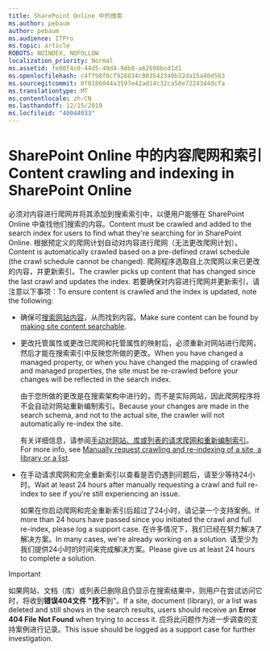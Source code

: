 ```yaml
---
title: SharePoint Online 中的搜索
ms.author: pebaum
author: pebaum
ms.audience: ITPro
ms.topic: article
ROBOTS: NOINDEX, NOFOLLOW
localization_priority: Normal
ms.assetid: fe00f4c0-44d5-49d4-9db0-a62698bcd1d1
ms.openlocfilehash: c4ff98f0cf928834c803542340b32da15a40d583
ms.sourcegitcommit: 0f0186044a3597e42ad14c32ca58e7224344dcfa
ms.translationtype: MT
ms.contentlocale: zh-CN
ms.lasthandoff: 12/15/2019
ms.locfileid: "40044033"
---
```

# <a name="content-crawling-and-indexing-in-sharepoint-online"></a><span data-ttu-id="5a2bf-102">SharePoint Online 中的内容爬网和索引</span><span class="sxs-lookup"><span data-stu-id="5a2bf-102">Content crawling and indexing in SharePoint Online</span></span>

<span data-ttu-id="5a2bf-103">必须对内容进行爬网并将其添加到搜索索引中，以便用户能够在 SharePoint Online 中查找他们搜索的内容。</span><span class="sxs-lookup"><span data-stu-id="5a2bf-103">Content must be crawled and added to the search index for users to find what they're searching for in SharePoint Online.</span></span> <span data-ttu-id="5a2bf-104">根据预定义的爬网计划自动对内容进行爬网（无法更改爬网计划）。</span><span class="sxs-lookup"><span data-stu-id="5a2bf-104">Content is automatically crawled based on a pre-defined crawl schedule (the crawl schedule cannot be changed).</span></span> <span data-ttu-id="5a2bf-105">爬网程序选取自上次爬网以来已更改的内容，并更新索引。</span><span class="sxs-lookup"><span data-stu-id="5a2bf-105">The crawler picks up content that has changed since the last crawl and updates the index.</span></span> <span data-ttu-id="5a2bf-106">若要确保对内容进行爬网并更新索引，请注意以下事项：</span><span class="sxs-lookup"><span data-stu-id="5a2bf-106">To ensure content is crawled and the index is updated, note the following:</span></span>

- <span data-ttu-id="5a2bf-107">确保可[搜索网站内容](https://docs.microsoft.com/sharepoint/make-site-content-searchable)，从而找到内容。</span><span class="sxs-lookup"><span data-stu-id="5a2bf-107">Make sure content can be found by [making site content searchable](https://docs.microsoft.com/sharepoint/make-site-content-searchable).</span></span>

- <span data-ttu-id="5a2bf-108">更改托管属性或更改已爬网和托管属性的映射后，必须重新对网站进行爬网，然后才能在搜索索引中反映您所做的更改。</span><span class="sxs-lookup"><span data-stu-id="5a2bf-108">When you have changed a managed property, or when you have changed the mapping of crawled and managed properties, the site must be re-crawled before your changes will be reflected in the search index.</span></span> 

    <span data-ttu-id="5a2bf-109">由于您所做的更改是在搜索架构中进行的，而不是实际网站，因此爬网程序将不会自动对网站重新编制索引。</span><span class="sxs-lookup"><span data-stu-id="5a2bf-109">Because your changes are made in the search schema, and not to the actual site, the crawler will not automatically re-index the site.</span></span> 

    <span data-ttu-id="5a2bf-110">有关详细信息，请参阅[手动对网站、库或列表的请求爬网和重新编制索引](https://docs.microsoft.com/sharepoint/crawl-site-conten)。</span><span class="sxs-lookup"><span data-stu-id="5a2bf-110">For more info, see [Manually request crawling and re-indexing of a site, a library or a list](https://docs.microsoft.com/sharepoint/crawl-site-conten).</span></span>

- <span data-ttu-id="5a2bf-111">在手动请求爬网和完全重新索引以查看是否仍遇到问题后，请至少等待24小时。</span><span class="sxs-lookup"><span data-stu-id="5a2bf-111">Wait at least 24 hours after manually requesting a crawl and full re-index to see if you're still experiencing an issue.</span></span> 

    <span data-ttu-id="5a2bf-112">如果在你启动爬网和完全重新索引后超过了24小时，请记录一个支持案例。</span><span class="sxs-lookup"><span data-stu-id="5a2bf-112">If more than 24 hours have passed since you initiated the crawl and full re-index, please log a support case.</span></span> <span data-ttu-id="5a2bf-113">在许多情况下，我们已经在努力解决了解决方案。</span><span class="sxs-lookup"><span data-stu-id="5a2bf-113">In many cases, we're already working on a solution.</span></span> <span data-ttu-id="5a2bf-114">请至少为我们提供24小时的时间来完成解决方案。</span><span class="sxs-lookup"><span data-stu-id="5a2bf-114">Please give us at least 24 hours to complete a solution.</span></span>

> [!IMPORTANT]
> <span data-ttu-id="5a2bf-115">如果网站、文档（库）或列表已删除且仍显示在搜索结果中，则用户在尝试访问它时，将收到**错误404文件 "找不**到"。</span><span class="sxs-lookup"><span data-stu-id="5a2bf-115">If a site, document (library), or a list was deleted and still shows in the search results, users should receive an **Error 404 File Not Found** when trying to access it.</span></span> <span data-ttu-id="5a2bf-116">应将此问题作为进一步调查的支持案例进行记录。</span><span class="sxs-lookup"><span data-stu-id="5a2bf-116">This issue should be logged as a support case for further investigation.</span></span> 



